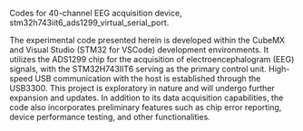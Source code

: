 Codes for 40-channel EEG acquisition device, stm32h743iit6_ads1299_virtual_serial_port.

The experimental code presented herein is developed within the CubeMX and Visual Studio (STM32 for VSCode) development environments. It utilizes the ADS1299 chip for the acquisition of electroencephalogram (EEG) signals, with the STM32H743IIT6 serving as the primary control unit. High-speed USB communication with the host is established through the USB3300. This project is exploratory in nature and will undergo further expansion and updates. In addition to its data acquisition capabilities, the code also incorporates preliminary features such as chip error reporting, device performance testing, and other functionalities.









